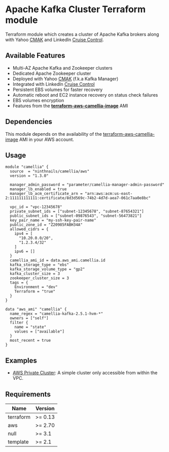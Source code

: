 # Apache Kafka Cluster Terraform module

Terraform module which creates a cluster of Apache Kafka brokers along with 
Yahoo [CMAK](https://github.com/yahoo/CMAK) and LinkedIn [Cruise Control](https://github.com/linkedin/cruise-control).

## Available Features
* Multi-AZ Apache Kafka and Zookeeper clusters
* Dedicated Apache Zookeeper cluster
* Deployed with Yahoo [CMAK](https://github.com/yahoo/CMAK) (f.k.a Kafka Manager)
* Integrated with LinkedIn [Cruise Control](https://github.com/linkedin/cruise-control)
* Persistent EBS volumes for faster recovery
* Automatic reboot and EC2 instance recovery on status check failures
* EBS volumes encryption
* Features from the **[terraform-aws-camellia-image](https://github.com/ninthnails/terraform-aws-camellia-image)** AMI

## Dependencies
This module depends on the availability of the 
[terraform-aws-camellia-image](https://github.com/ninthnails/terraform-aws-camellia-image) AMI in your AWS account.

## Usage
```hcl
module "camellia" {
  source  = "ninthnails/camellia/aws"
  version = "1.3.0"

  manager_admin_password = "parameter/camellia-manager-admin-password"
  manager_lb_enabled = true
  manager_lb_acm_certificate_arn = "arn:aws:acm:us-east-2:111111111111:certificate/8d3d569c-74b2-4d7d-aea7-061c7aa0e8bc"

  vpc_id = "vpc-12345678"
  private_subnet_ids = ["subnet-12345678", "subnet-87654321"]
  public_subnet_ids = ["subnet-09876543", "subnet-56473821"]
  key_pair_name = "my-ssh-key-pair-name"
  public_zone_id = "Z20985FABH34A"
  allowed_cidrs = {
    ipv4 = [
      "10.20.0.0/20",
      "1.2.3.4/32"
    ]
    ipv6 = []
  }
  camellia_ami_id = data.aws_ami.camellia.id
  kafka_storage_type = "ebs"
  kafka_storage_volume_type = "gp2"
  kafka_cluster_size = 3
  zookeeper_cluster_size = 3
  tags = {
    Environment = "dev"
    Terraform = "true"
  }
}

data "aws_ami" "camellia" {
  name_regex = "camellia-kafka-2.5.1-hvm-*"
  owners = ["self"]
  filter {
    name = "state"
    values = ["available"]
  }
  most_recent = true
}
```

## Examples
* [AWS Private Cluster](examples/aws-private-cluster): A simple cluster only accessible from within the VPC.

## Requirements

| Name | Version |
|------|---------|
| terraform | >= 0.13 |
| aws | >= 2.70 |
| null | >= 3.1 |
| template | >= 2.1 |
